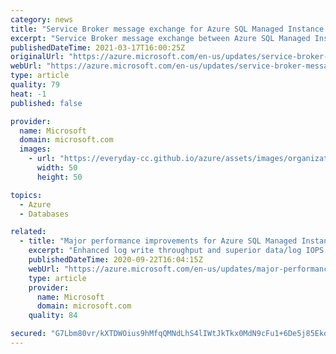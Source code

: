 ```yaml
---
category: news
title: "Service Broker message exchange for Azure SQL Managed Instance in public preview"
excerpt: "Service Broker message exchange between Azure SQL Managed Instances (public preview) allows you to build reliable distributed applications with asynchronous message processing functionality by leveraging SQL Server engine’s native support for messaging/queuing."
publishedDateTime: 2021-03-17T16:00:25Z
originalUrl: "https://azure.microsoft.com/en-us/updates/service-broker-message-exchange-for-azure-sql-managed-instance-in-public-preview/"
webUrl: "https://azure.microsoft.com/en-us/updates/service-broker-message-exchange-for-azure-sql-managed-instance-in-public-preview/"
type: article
quality: 79
heat: -1
published: false

provider:
  name: Microsoft
  domain: microsoft.com
  images:
    - url: "https://everyday-cc.github.io/azure/assets/images/organizations/microsoft.com-50x50.jpg"
      width: 50
      height: 50

topics:
  - Azure
  - Databases

related:
  - title: "Major performance improvements for Azure SQL Managed Instances"
    excerpt: "Enhanced log write throughput and superior data/log IOPS make Azure SQL Managed Instances even more appealing for migration."
    publishedDateTime: 2020-09-22T16:04:15Z
    webUrl: "https://azure.microsoft.com/en-us/updates/major-performance-improvements-for-azure-sql-managed-instances/"
    type: article
    provider:
      name: Microsoft
      domain: microsoft.com
    quality: 84

secured: "G7Lbm80vr/kXTDWOius9hMfqQMNdLhS4lIWtJkTkx0MdN9cFu1+6De5j85EkolxYdBOrEsBZ8GMvL/jXxEOSfZzk4fJPVkJHkePMy/ydbAK64SEviXSlQ3zvzQrsxYQMlRHEiFjw1Ng/41PdSktNm6bl2VZlWc5Xp3p2bWec9MaDsKZIanyNRsggnnbdinKSR/y8XYcGHEutxoxPiFq573M6N48zlkRK6h5kvijWv7N7bP0rBlreZBjM8/SF2XcMH7LKzIp2/7F4avKjVJj2DtMVVfcY4cNYnRaDraioqh+XwbTx+Fmr1qgcgE/fgXmGeqQyIIk6K94lIS5XluUdSM+T5AiUh9CLE6sycFuxXcc=;WrwykMyUIdfdZYBwnj5BxA=="
---
```


